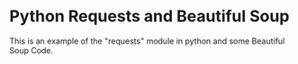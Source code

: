 # Python Requests and Beautiful Soup
This is an example of the "requests" module in python and some Beautiful Soup Code.
